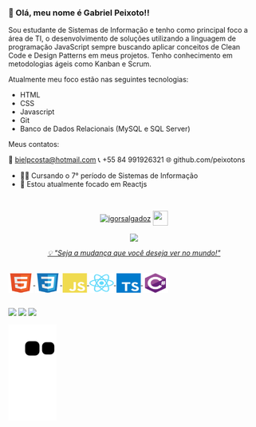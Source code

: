 ### 👋 Olá, meu nome é Gabriel Peixoto!! 

Sou estudante de Sistemas de Informação e tenho como principal foco a área de TI, o desenvolvimento de soluções utilizando a linguagem de programação JavaScript sempre buscando aplicar conceitos de Clean Code e Design Patterns em meus projetos. Tenho conhecimento em metodologias ágeis como Kanban e Scrum.

Atualmente meu foco estão nas seguintes tecnologias:
- HTML
- CSS 
- Javascript
- Git 
- Banco de Dados Relacionais (MySQL e SQL Server) 

Meus contatos: 

📩 bielpcosta@hotmail.com 
📞 +55 84 991926321 
🌐 github.com/peixotons

- 👨‍🎓 Cursando o 7° período de Sistemas de Informação
- 🌱 Estou atualmente focado em Reactjs

<div>
  </br>
  <p align="center">
  <a href="https://www.linkedin.com/in/gabrielpeixe/" target="blank"><img align="center" src="https://raw.githubusercontent.com/rahuldkjain/github-profile-readme-generator/master/src/images/icons/Social/linked-in-alt.svg" alt="igorsalgadoz" height="40" width="50"/></a>
  <a href="mailto:bielpcostaaa@gmail.com"><img align="center" src="https://imgur.com/WPgAIiz.png" height="30" width="30"/></a>
</div>

<div align="center">
  <a href="https://github.com/peixotons">  
  <img align="center" src="https://github-readme-stats.vercel.app/api/top-langs/?username=peixotons&exclude_repo=igorsalgado&hide_title=true&theme=gotham"/>
</div>

<p align="center"><em>💡 "Seja a mudança que você deseja ver no mundo!"</em>
<div style="display: center"><br>
  <img align="center" alt="HTML" height="40" width="50" src="https://raw.githubusercontent.com/devicons/devicon/master/icons/html5/html5-original.svg">
  <img align="center" alt="CSS" height="40" width="50" src="https://raw.githubusercontent.com/devicons/devicon/master/icons/css3/css3-original.svg">  
  <img align="center" alt="Js" height="40" width="50" src="https://raw.githubusercontent.com/devicons/devicon/master/icons/javascript/javascript-plain.svg">  
  <img align="center" alt="React" height="40" width="50" src="https://raw.githubusercontent.com/devicons/devicon/master/icons/react/react-original.svg">  
  <img align="center" alt="Ts" height="40" width="50" src="https://raw.githubusercontent.com/devicons/devicon/master/icons/typescript/typescript-plain.svg">
  <img align="center" alt="Csharp" height="40" width="50" src="https://raw.githubusercontent.com/devicons/devicon/master/icons/csharp/csharp-original.svg">  
</div>
  
  ##
 
<div>  
  <a href="https://instagram.com/gabrielze02" target="_blank"><img src="https://img.shields.io/badge/-Instagram-%23E4405F?style=for-the-badge&logo=instagram&logoColor=white" target="_blank"></a> 	 
  <a href = "mailto:bielpcostaaa@gmail.com"><img src="https://img.shields.io/badge/-Gmail-%23333?style=for-the-badge&logo=gmail&logoColor=white" target="_blank"></a>
  <a href="https://www.linkedin.com/in/gabrielpeixe/" target="_blank"><img src="https://img.shields.io/badge/-LinkedIn-%230077B5?style=for-the-badge&logo=linkedin&logoColor=white" target="_blank"></a> 
 
  ![Snake animation](https://github.com/rafaballerini/rafaballerini/blob/output/github-contribution-grid-snake.svg)
 
</div>
